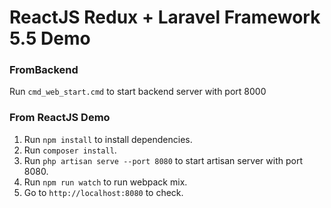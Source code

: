 # ReactJS Redux + Laravel Framework 5.5 Demo

### FromBackend
Run `cmd_web_start.cmd` to start backend server with port 8000

### From ReactJS Demo
1. Run `npm install` to install dependencies.
2. Run `composer install`.
3. Run `php artisan serve --port 8080` to start artisan server with port 8080.
4. Run `npm run watch` to run webpack mix.
5. Go to `http://localhost:8080` to check.


